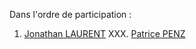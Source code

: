 Dans l'ordre de participation : 

001. [Jonathan LAURENT](./001-Jonathan_Laurent/DEFINITION.md)
XXX. [Patrice PENZ](./XXX-Patrice_Penz/DEFINITION.md)